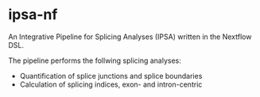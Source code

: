 # ipsa-nf

An Integrative Pipeline for Splicing Analyses (IPSA) written in the Nextflow DSL.

The pipeline performs the follwing splicing analyses:

* Quantification of splice junctions and splice boundaries
* Calculation of splicing indices, exon- and intron-centric
